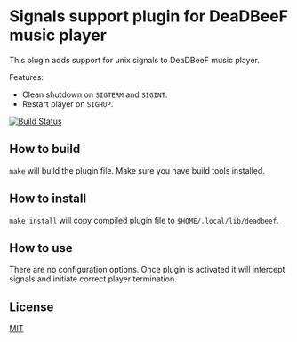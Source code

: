 Signals support plugin for DeaDBeeF music player
===
This plugin adds support for unix signals to DeaDBeeF music player.

Features:
- Clean shutdown on `SIGTERM` and `SIGINT`.
- Restart player on `SIGHUP`.

[![Build Status](https://travis-ci.org/hyperblast/ddb-signals.svg?branch=master)](https://travis-ci.org/hyperblast/ddb-signals)

How to build
---
`make` will build the plugin file. Make sure you have build tools installed.

How to install
---
`make install` will copy compiled plugin file to `$HOME/.local/lib/deadbeef`.

How to use
---
There are no configuration options. Once plugin is activated it will intercept signals and initiate correct player termination.

License
---
[MIT](LICENSE)
